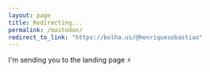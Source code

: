 ```yaml
---
layout: page
title: Redirecting...
permalink: /mastodon/
redirect_to_link: "https://bolha.us/@henriquesebastiao"
---
```


I'm sending you to the landing page ⚡